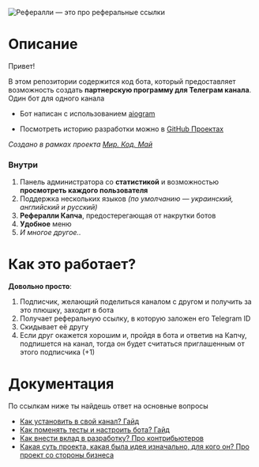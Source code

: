 ![Рефералли — это про реферальные ссылки](./assets/github-cover.png "Дизайн от Марка")

# Описание
Привет! 

В этом репозитории содержится код бота, который предоставляет возможность создать **партнерскую программу для Телеграм канала**. Один бот для одного канала

- Бот написан с использованием [aiogram](https://github.com/aiogram/aiogram)

- Посмотреть историю разработки можно в [GitHub Проектах](https://github.com/users/uw935/projects/3/)

_Создано в рамках проекта [Мир. Код. Май](https://t.me/markenter/47)_
### Внутри
1. Панель администратора со **статистикой** и возможностью **просмотреть каждого пользователя**
2. Поддержка нескольких языков _(по умолчанию — украинский, английский и русский)_
3. **Рефералли Капча**, предостерегающая от накрутки ботов
4. **Удобное** меню
5. _И многое другое.._

# Как это работает?
**Довольно просто**:
1. Подписчик, желающий поделиться каналом с другом и получить за это плюшку, заходит в бота
2. Получает реферальную ссылку, в которую заложен его Telegram ID
3. Скидывает её другу
4. Если друг окажется хорошим и, пройдя в бота и ответив на Капчу, подпишется на канал, тогда он будет считаться приглашенным от этого подписчика (+1)

# Документация
По ссылкам ниже ты найдешь ответ на основные вопросы
- [Как установить в свой канал? Гайд](./docs/guides.md)
- [Как поменять тесты и настроить бота? Гайд](./docs/guides.md)
- [Как внести вклад в разработку? Про контрибьютеров](./CONTRIBUTING.md)
- [Какая суть проекта, какая была идея изначально, для кого он? Про проект со стороны бизнеса](./docs/product.md)